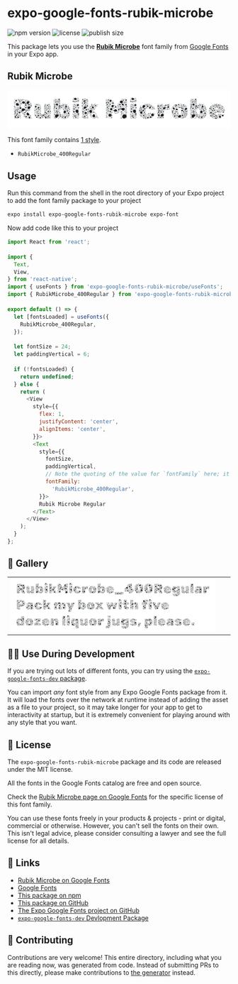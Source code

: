 # expo-google-fonts-rubik-microbe

![npm version](https://flat.badgen.net/npm/v/expo-google-fonts-rubik-microbe)
![license](https://flat.badgen.net/github/license/expo/google-fonts)
![publish size](https://flat.badgen.net/packagephobia/install/expo-google-fonts-rubik-microbe)

This package lets you use the [**Rubik Microbe**](https://fonts.google.com/specimen/Rubik+Microbe) font family from [Google Fonts](https://fonts.google.com/) in your Expo app.

## Rubik Microbe

![Rubik Microbe](./font-family.png)

This font family contains [1 style](#-gallery).

- `RubikMicrobe_400Regular`

## Usage

Run this command from the shell in the root directory of your Expo project to add the font family package to your project
```sh
expo install expo-google-fonts-rubik-microbe expo-font
```

Now add code like this to your project
```js
import React from 'react';

import {
  Text,
  View,
} from 'react-native';
import { useFonts } from 'expo-google-fonts-rubik-microbe/useFonts';
import { RubikMicrobe_400Regular } from 'expo-google-fonts-rubik-microbe/400Regular';

export default () => {
  let [fontsLoaded] = useFonts({
    RubikMicrobe_400Regular,
  });

  let fontSize = 24;
  let paddingVertical = 6;

  if (!fontsLoaded) {
    return undefined;
  } else {
    return (
      <View
        style={{
          flex: 1,
          justifyContent: 'center',
          alignItems: 'center',
        }}>
        <Text
          style={{
            fontSize,
            paddingVertical,
            // Note the quoting of the value for `fontFamily` here; it expects a string!
            fontFamily:
              'RubikMicrobe_400Regular',
          }}>
          Rubik Microbe Regular
        </Text>
      </View>
    );
  }
};

```

## 🔡 Gallery


||||
|-|-|-|
|![RubikMicrobe_400Regular](.//400Regular/RubikMicrobe_400Regular.ttf.png)||||


## 👩‍💻 Use During Development

If you are trying out lots of different fonts, you can try using the [`expo-google-fonts-dev` package](https://github.com/freeboub/google-fonts/tree/master/font-packages/dev#readme).

You can import *any* font style from any Expo Google Fonts package from it. It will load the fonts
over the network at runtime instead of adding the asset as a file to your project, so it may take longer
for your app to get to interactivity at startup, but it is extremely convenient
for playing around with any style that you want.

## 📖 License

The `expo-google-fonts-rubik-microbe` package and its code are released under the MIT license.

All the fonts in the Google Fonts catalog are free and open source.

Check the [Rubik Microbe page on Google Fonts](https://fonts.google.com/specimen/Rubik+Microbe) for the specific license of this font family.

You can use these fonts freely in your products & projects - print or digital, commercial or otherwise. However, you can't sell the fonts on their own. This isn't legal advice, please consider consulting a lawyer and see the full license for all details.

## 🔗 Links

- [Rubik Microbe on Google Fonts](https://fonts.google.com/specimen/Rubik+Microbe)
- [Google Fonts](https://fonts.google.com/)
- [This package on npm](https://www.npmjs.com/package/expo-google-fonts-rubik-microbe)
- [This package on GitHub](https://github.com/freeboub/google-fonts/tree/master/font-packages/rubik-microbe)
- [The Expo Google Fonts project on GitHub](https://github.com/freeboub/google-fonts)
- [`expo-google-fonts-dev` Devlopment Package](https://github.com/freeboub/google-fonts/tree/master/font-packages/dev)

## 🤝 Contributing

Contributions are very welcome! This entire directory, including what you are reading now, was generated from code. Instead of submitting PRs to this directly, please make contributions to [the generator](https://github.com/freeboub/google-fonts/tree/master/packages/generator) instead.
